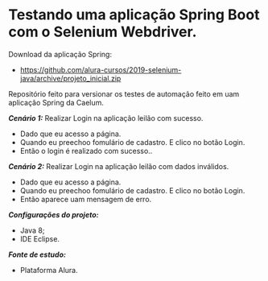 # Testando uma aplicação Spring Boot com o Selenium Webdriver.

Download da aplicação Spring:
- https://github.com/alura-cursos/2019-selenium-java/archive/projeto_inicial.zip

Repositório feito para versionar os testes de automação feito em uam aplicação Spring da Caelum.

***Cenário 1:*** Realizar Login na aplicação leilão com sucesso.
- Dado que eu acesso a página.
- Quando eu preechoo fomulário de cadastro.
    E clico no botão Login.
- Então o login é realizado com sucesso..


***Cenário 2:*** Realizar Login na aplicação leilão com dados inválidos.
- Dado que eu acesso a página.
- Quando eu preechoo fomulário de cadastro.
    E clico no botão Login.
- Então aparece uam mensagem de erro.


***Configurações do projeto:***
- Java 8;
- IDE Eclipse.

***Fonte de estudo:***
- Plataforma Alura.


